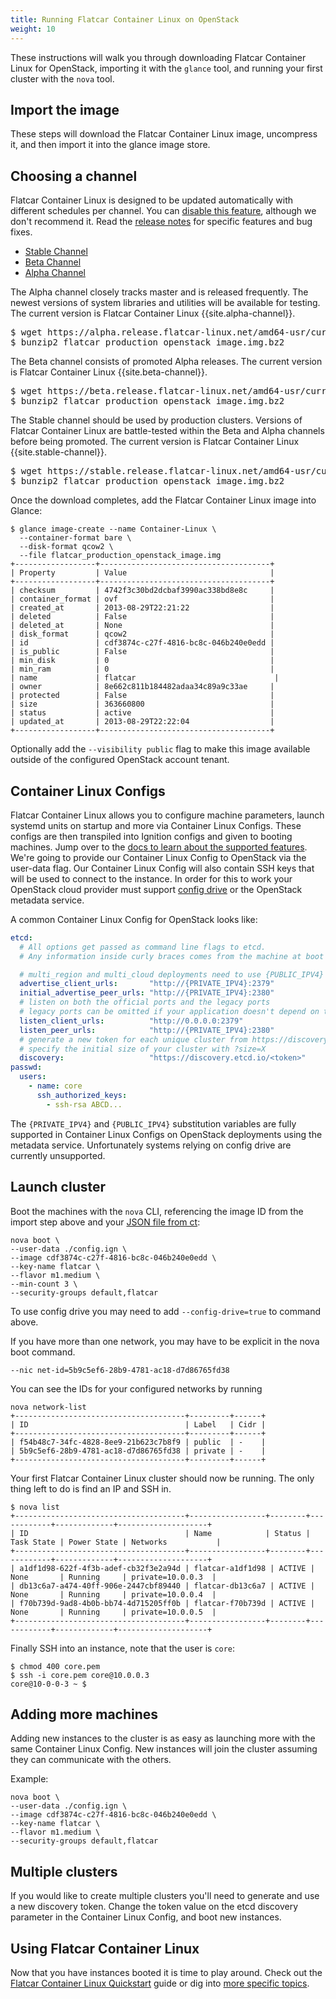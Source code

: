 ```yaml
---
title: Running Flatcar Container Linux on OpenStack
weight: 10
---
```


These instructions will walk you through downloading Flatcar Container Linux for OpenStack, importing it with the `glance` tool, and running your first cluster with the `nova` tool.

## Import the image

These steps will download the Flatcar Container Linux image, uncompress it, and then import it into the glance image store.

## Choosing a channel

Flatcar Container Linux is designed to be updated automatically with different schedules per channel. You can [disable this feature](update-strategies.md), although we don't recommend it. Read the [release notes](https://flatcar-linux.org/releases) for specific features and bug fixes.

<div id="openstack-create">
  <ul class="nav nav-tabs">
    <li class="active"><a href="#stable-create" data-toggle="tab">Stable Channel</a></li>
    <li><a href="#beta-create" data-toggle="tab">Beta Channel</a></li>
    <li><a href="#alpha-create" data-toggle="tab">Alpha Channel</a></li>
  </ul>
  <div class="tab-content coreos-docs-image-table">
    <div class="tab-pane" id="alpha-create">
      <p>The Alpha channel closely tracks master and is released frequently. The newest versions of system libraries and utilities will be available for testing. The current version is Flatcar Container Linux {{site.alpha-channel}}.</p>
<pre>
$ wget https://alpha.release.flatcar-linux.net/amd64-usr/current/flatcar_production_openstack_image.img.bz2
$ bunzip2 flatcar_production_openstack_image.img.bz2
</pre>
    </div>
    <div class="tab-pane" id="beta-create">
      <p>The Beta channel consists of promoted Alpha releases. The current version is Flatcar Container Linux {{site.beta-channel}}.</p>
<pre>
$ wget https://beta.release.flatcar-linux.net/amd64-usr/current/flatcar_production_openstack_image.img.bz2
$ bunzip2 flatcar_production_openstack_image.img.bz2
</pre>
    </div>
  <div class="tab-pane active" id="stable-create">
      <p>The Stable channel should be used by production clusters. Versions of Flatcar Container Linux are battle-tested within the Beta and Alpha channels before being promoted. The current version is Flatcar Container Linux {{site.stable-channel}}.</p>
<pre>
$ wget https://stable.release.flatcar-linux.net/amd64-usr/current/flatcar_production_openstack_image.img.bz2
$ bunzip2 flatcar_production_openstack_image.img.bz2
</pre>
    </div>
  </div>
</div>

Once the download completes, add the Flatcar Container Linux image into Glance:

```shell
$ glance image-create --name Container-Linux \
  --container-format bare \
  --disk-format qcow2 \
  --file flatcar_production_openstack_image.img
+------------------+--------------------------------------+
| Property         | Value                                |
+------------------+--------------------------------------+
| checksum         | 4742f3c30bd2dcbaf3990ac338bd8e8c     |
| container_format | ovf                                  |
| created_at       | 2013-08-29T22:21:22                  |
| deleted          | False                                |
| deleted_at       | None                                 |
| disk_format      | qcow2                                |
| id               | cdf3874c-c27f-4816-bc8c-046b240e0edd |
| is_public        | False                                |
| min_disk         | 0                                    |
| min_ram          | 0                                    |
| name             | flatcar                               |
| owner            | 8e662c811b184482adaa34c89a9c33ae     |
| protected        | False                                |
| size             | 363660800                            |
| status           | active                               |
| updated_at       | 2013-08-29T22:22:04                  |
+------------------+--------------------------------------+
```

Optionally add the `--visibility public` flag to make this image available outside of the configured OpenStack account tenant.

## Container Linux Configs

Flatcar Container Linux allows you to configure machine parameters, launch systemd units on startup and more via Container Linux Configs. These configs are then transpiled into Ignition configs and given to booting machines. Jump over to the [docs to learn about the supported features][cl-configs]. We're going to provide our Container Linux Config to OpenStack via the user-data flag. Our Container Linux Config will also contain SSH keys that will be used to connect to the instance. In order for this to work your OpenStack cloud provider must support [config drive][config-drive] or the OpenStack metadata service.

[config-drive]: http://docs.openstack.org/user-guide/cli_config_drive.html

A common Container Linux Config for OpenStack looks like:

```yaml
etcd:
  # All options get passed as command line flags to etcd.
  # Any information inside curly braces comes from the machine at boot time.

  # multi_region and multi_cloud deployments need to use {PUBLIC_IPV4}
  advertise_client_urls:       "http://{PRIVATE_IPV4}:2379"
  initial_advertise_peer_urls: "http://{PRIVATE_IPV4}:2380"
  # listen on both the official ports and the legacy ports
  # legacy ports can be omitted if your application doesn't depend on them
  listen_client_urls:          "http://0.0.0.0:2379"
  listen_peer_urls:            "http://{PRIVATE_IPV4}:2380"
  # generate a new token for each unique cluster from https://discovery.etcd.io/new?size=3
  # specify the initial size of your cluster with ?size=X
  discovery:                   "https://discovery.etcd.io/<token>"
passwd:
  users:
    - name: core
      ssh_authorized_keys:
        - ssh-rsa ABCD...
```

The `{PRIVATE_IPV4}` and `{PUBLIC_IPV4}` substitution variables are fully supported in Container Linux Configs on OpenStack deployments using the metadata service. Unfortunately systems relying on config drive are currently unsupported.

## Launch cluster

Boot the machines with the `nova` CLI, referencing the image ID from the import step above and your [JSON file from ct][cl-configs]:

```shell
nova boot \
--user-data ./config.ign \
--image cdf3874c-c27f-4816-bc8c-046b240e0edd \
--key-name flatcar \
--flavor m1.medium \
--min-count 3 \
--security-groups default,flatcar
```

To use config drive you may need to add `--config-drive=true` to command above.

If you have more than one network, you may have to be explicit in the nova boot command.

```shell
--nic net-id=5b9c5ef6-28b9-4781-ac18-d7d86765fd38
```

You can see the IDs for your configured networks by running

```shell
nova network-list
+--------------------------------------+---------+------+
| ID                                   | Label   | Cidr |
+--------------------------------------+---------+------+
| f54b48c7-34fc-4828-8ee9-21b623c7b8f9 | public  | -    |
| 5b9c5ef6-28b9-4781-ac18-d7d86765fd38 | private | -    |
+--------------------------------------+---------+------+
```

Your first Flatcar Container Linux cluster should now be running. The only thing left to do is find an IP and SSH in.

```shell
$ nova list
+--------------------------------------+-----------------+--------+------------+-------------+--------------------+
| ID                                   | Name            | Status | Task State | Power State | Networks           |
+--------------------------------------+-----------------+--------+------------+-------------+--------------------+
| a1df1d98-622f-4f3b-adef-cb32f3e2a94d | flatcar-a1df1d98 | ACTIVE | None       | Running     | private=10.0.0.3  |
| db13c6a7-a474-40ff-906e-2447cbf89440 | flatcar-db13c6a7 | ACTIVE | None       | Running     | private=10.0.0.4  |
| f70b739d-9ad8-4b0b-bb74-4d715205ff0b | flatcar-f70b739d | ACTIVE | None       | Running     | private=10.0.0.5  |
+--------------------------------------+-----------------+--------+------------+-------------+--------------------+
```

Finally SSH into an instance, note that the user is `core`:

```shell
$ chmod 400 core.pem
$ ssh -i core.pem core@10.0.0.3
core@10-0-0-3 ~ $
```

## Adding more machines

Adding new instances to the cluster is as easy as launching more with the same Container Linux Config. New instances will join the cluster assuming they can communicate with the others.

Example:

```shell
nova boot \
--user-data ./config.ign \
--image cdf3874c-c27f-4816-bc8c-046b240e0edd \
--key-name flatcar \
--flavor m1.medium \
--security-groups default,flatcar
```

## Multiple clusters

If you would like to create multiple clusters you'll need to generate and use a new discovery token. Change the token value on the etcd discovery parameter in the Container Linux Config, and boot new instances.

## Using Flatcar Container Linux

Now that you have instances booted it is time to play around. Check out the [Flatcar Container Linux Quickstart](quickstart.md) guide or dig into [more specific topics](https://docs.flatcar-linux.org).

[cl-configs]: provisioning.md
